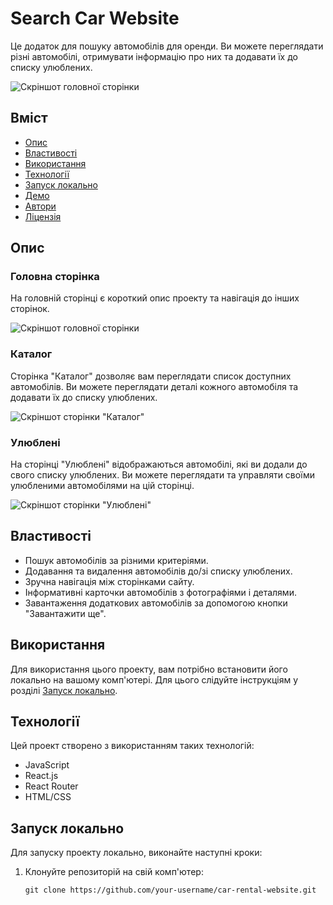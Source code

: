 # Search Car Website

Це додаток для пошуку автомобілів для оренди. Ви можете переглядати різні автомобілі, отримувати інформацію про них та додавати їх до списку улюблених.

![Скріншот головної сторінки](screenshots/home.png)

## Вміст

- [Опис](#Опис)
- [Властивості](#Властивості)
- [Використання](#Використання)
- [Технології](#Технології)
- [Запуск локально](#Запуск-локально)
- [Демо](#Демо)
- [Автори](#Автори)
- [Ліцензія](#Ліцензія)

## Опис

### Головна сторінка

На головній сторінці є короткий опис проекту та навігація до інших сторінок.

![Скріншот головної сторінки](screenshots/home.png)

### Каталог

Сторінка "Каталог" дозволяє вам переглядати список доступних автомобілів. Ви можете переглядати деталі кожного автомобіля та додавати їх до списку улюблених.

![Скріншот сторінки "Каталог"](screenshots/catalog.png)

### Улюблені

На сторінці "Улюблені" відображаються автомобілі, які ви додали до свого списку улюблених. Ви можете переглядати та управляти своїми улюбленими автомобілями на цій сторінці.

![Скріншот сторінки "Улюблені"](screenshots/favorites.png)

## Властивості

- Пошук автомобілів за різними критеріями.
- Додавання та видалення автомобілів до/зі списку улюблених.
- Зручна навігація між сторінками сайту.
- Інформативні карточки автомобілів з фотографіями і деталями.
- Завантаження додаткових автомобілів за допомогою кнопки "Завантажити ще".

## Використання

Для використання цього проекту, вам потрібно встановити його локально на вашому комп'ютері. Для цього слідуйте інструкціям у розділі [Запуск локально](#Запуск-локально).

## Технології

Цей проект створено з використанням таких технологій:

- JavaScript
- React.js
- React Router
- HTML/CSS

## Запуск локально

Для запуску проекту локально, виконайте наступні кроки:

1. Клонуйте репозиторій на свій комп'ютер:

   ```shell
   git clone https://github.com/your-username/car-rental-website.git
